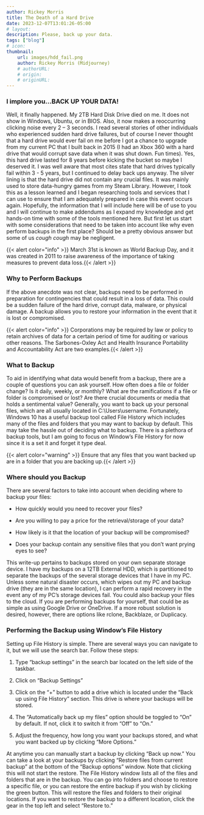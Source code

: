 ```yaml
---
author: Rickey Morris
title: The Death of a Hard Drive
date: 2023-12-07T13:01:26-05:00
# layout:
description: Please, back up your data.
tags: ["blog"]
# icon:
thumbnail:
    url: images/hdd_fail.png
    author: Rickey Morris (Midjourney)
    # authorURL:
    # origin:
    # originURL:
---
```

### I implore you…BACK UP YOUR DATA!

Well, it finally happened. My 2TB Hard Disk Drive died on me. It does not show in Windows, Ubuntu, or in BIOS. Also, it now makes a reoccurring clicking noise every 2 – 3 seconds. I read several stories of other individuals who experienced sudden hard drive failures, but of course I never thought that a hard drive would ever fail on me before I got a chance to upgrade from my current PC that I built back in 2015 (I had an Xbox 360 with a hard drive that would corrupt save data when it was shut down. Fun times). Yes, this hard drive lasted for 8 years before kicking the bucket so maybe I deserved it. I was well aware that most cites state that hard drives typically fail within 3 - 5 years, but I continued to delay back ups anyway. The silver lining is that the hard drive did not contain any crucial files. It was mainly used to store data-hungry games from my Steam Library. However, I took this as a lesson learned and I began researching tools and services that I can use to ensure that I am adequately prepared in case this event occurs again. Hopefully, the information that I will include here will be of use to you and I will continue to make addendums as I expand my knowledge and get hands-on time with some of the tools mentioned here. But first let us start with some considerations that need to be taken into account like why even perform backups in the first place? Should be a pretty obvious answer but some of us *cough* *cough* may be negligent.

{{< alert color="info" >}} March 31st is known as World Backup Day, and it was created in 2011 to raise awareness of the importance of taking measures to prevent data loss.{{< /alert >}}


### Why to Perform Backups

If the above anecdote was not clear, backups need to be performed in preparation for contingencies that could result in a loss of data. This could be a sudden failure of the hard drive, corrupt data, malware, or physical damage. A backup allows you to restore your information in the event that it is lost or compromised.

{{< alert color="info" >}} Corporations may be required by law or policy to retain archives of data for a certain period of time for auditing or various other reasons. The Sarbones-Oxley Act and Health Insurance Portability and Accountability Act are two examples.{{< /alert >}}



### What to Backup

To aid in identifying what data would benefit from a backup, there are a couple of questions you can ask yourself. How often does a file or folder change? Is it daily, weekly, or monthly? What are the ramifications if a file or folder is compromised or lost? Are there crucial documents or media that holds a sentimental value? Generally, you want to back up your personal files, which are all usually located in C:\Users\username. Fortunately, Windows 10 has a useful backup tool called File History which includes many of the files and folders that you may want to backup by default. This may take the hassle out of deciding what to backup. There is a plethora of backup tools, but I am going to focus on Window’s File History for now since it is a set it and forget it type deal.

{{< alert color="warning" >}} Ensure that any files that you want backed up are in a folder that you are backing up.{{< /alert >}}



### Where should you Backup

There are several factors to take into account when deciding where to backup your files:

- How quickly would you need to recover your files?

- Are you willing to pay a price for the retrieval/storage of your data?

- How likely is it that the location of your backup will be compromised?

- Does your backup contain any sensitive files that you don’t want prying eyes to see?

This write-up pertains to backups stored on your own separate storage device. I have my backups on a 12TB External HDD, which is partitioned to separate the backups of the several storage devices that I have in my PC. Unless some natural disaster occurs, which wipes out my PC and backup drive (they are in the same location), I can perform a rapid recovery in the event any of my PC’s storage devices fail. You could also backup your files to the cloud. If you are performing backups for yourself, that could be as simple as using Google Drive or OneDrive. If a more robust solution is desired, however, there are options like rclone, Backblaze, or Duplicacy.



### Performing the Backup using Window’s File History

Setting up File History is simple. There are several ways you can navigate to it, but we will use the search bar. Follow these steps:

1. Type “backup settings” in the search bar located on the left side of the taskbar.

1. Click on “Backup Settings”

1. Click on the “+” button to add a drive which is located under the “Back up using File History” section. This drive is where your backups will be stored.

1. The “Automatically back up my files” option should be toggled to “On” by default. If not, click it to switch it from “Off” to “On.”

1. Adjust the frequency, how long you want your backups stored, and what you want backed up by clicking “More Options.”

 At anytime you can manually start a backup by clicking “Back up now.” You can take a look at your backups by clicking “Restore files from current backup” at the bottom of the “Backup options” window. Note that clicking this will not start the restore. The File History window lists all of the files and folders that are in the backup. You can go into folders and choose to restore a specific file, or you can restore the entire backup if you wish by clicking the green button. This will restore the files and folders to their original locations. If you want to restore the backup to a different location, click the gear in the top left and select “Restore to.”